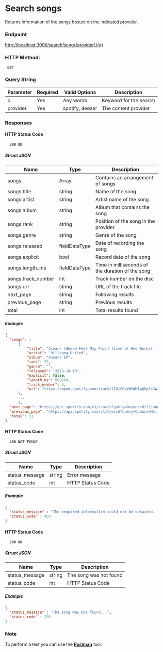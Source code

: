 # Search songs

Returns information of the songs hosted on the indicated provider.
### Endpoint

  <http://localhost:3006/search/song/{provider}/{q}>
     
### HTTP Method:

 	 GET
    
### Query String
 
| Parameter	 | Required | Valid Options | Description |
|---|---|---|---|
| q | Yes | Any words | Keyword for the search |
| provider | Yes | spotify, deezer | The content provider |

  
### Responses

#### HTTP Status Code

      200 OK

##### Struct JSON

| Name | Type | Description |
|---|---|---|
| songs | Array | Contains an arrangement of songs |
| songs.title | string | Name of the song |
| songs.artist | string | Artist name of the song |
| songs.album | string | Album that contains the song |
| songs.rank | string | Position of the song in the provider |
| songs.genre | string | Genre of the song |
| songs.released | fieldDataType | Date of recording the song |
| songs.explicit | bool | Record date of the song |
| songs.length_ms | fieldDataType | Time in milliseconds of the duration of the song |
| songs.track_number | int | Track number on the disc |
| songs.url | string | URL of the track file |
| next_page | string | Following results |
| previous_page | string | Previous results |
| total | int | Total results found |

##### Example

  ```json
  {
    "songs": [
        {
            "title": "Oceans (Where Feet May Fail) [Live at Red Rocks] - Live at Red Rocks",
            "artist": "Hillsong United",
            "album": "Oceans EP",
            "rank": 53,
            "genre": "",
            "released": "2013-10-10",
            "explicit": false,
            "length_ms": 589200,
            "track_number": 4,
            "url": "https://open.spotify.com/track/7IDiC6vVdVWMIwQPpf4SWi"
        }, 
        ...
        ],
    "next_page": "https://api.spotify.com/v1/search?query=Oceans+Hillsong&type=track&market=ES&offset=11&limit=10",
    "previous_page": "https://api.spotify.com/v1/search?query=Oceans+Hillsong&type=track&market=ES&offset=0&limit=10",
    "total": 31
}
  ```
 
#### HTTP Status Code

      400 NOT FOUND

##### Struct JSON

| Name | Type | Description |
|---|---|---|
| status_message | string | Error message |
| status_code | int | HTTP Status Code |

##### Example
  ```json
  { 
    "status_messaje" : "The required information could not be obtained...",
    "status_code" : 400
  }
  ```

#### HTTP Status Code

      200 OK

##### Struct JSON

| Name | Type | Description |
|---|---|---|
| status_message | string | The song was not found |
| status_code | int | HTTP Status Code |

##### Example
  ```json
  { 
    "status_messaje" : "The song was not found...",
    "status_code" : 200
  }
  ```
### Note
To perform a test you can use the [**Postman**](https://www.getpostman.com/) tool.
